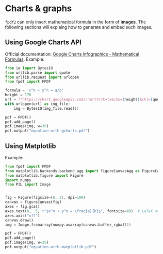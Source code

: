 # Charts & graphs #

`fpdf2` can only insert mathematical formula in the form of **images**.
The following sections will explaing how to generate and embed such images.


## Using Google Charts API ##

Official documentation: [Google Charts Infographics - Mathematical Formulas](https://developers.google.com/chart/infographics/docs/formulas).
Example:

```python
from io import BytesIO
from urllib.parse import quote
from urllib.request import urlopen
from fpdf import FPDF

formula = 'x^n + y^n = a/b'
height = 170
url = f"https://chart.googleapis.com/chart?cht=tx&chs={height}&chl={quote(formula)}"
with urlopen(url) as img_file:
    img = BytesIO(img_file.read())

pdf = FPDF()
pdf.add_page()
pdf.image(img, w=30)
pdf.output("equation-with-gcharts.pdf")
```


## Using Matplotlib ##

Example:

```python
from fpdf import FPDF
from matplotlib.backends.backend_agg import FigureCanvasAgg as FigureCanvas
from matplotlib.figure import Figure
import numpy
from PIL import Image


fig = Figure(figsize=(6, 2), dpi=100)
canvas = FigureCanvas(fig)
axes = fig.gca()
axes.text(0, .5, r"$x^n + y^n = \frac{a}{b}$", fontsize=60)  # LaTeX syntax
axes.axis("off")
canvas.draw()
img = Image.fromarray(numpy.asarray(canvas.buffer_rgba()))

pdf = FPDF()
pdf.add_page()
pdf.image(img, w=30)
pdf.output("equation-with-matplotlib.pdf")
```
